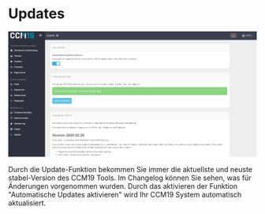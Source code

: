 # Updates

![Updates](../assets/10-Update.png)

Durch die Update-Funktion bekommen Sie immer die aktuellste und neuste stabel-Version des CCM19 Tools.
Im Changelog können Sie sehen, was für Änderungen vorgenommen wurden. Durch das aktivieren der Funktion "Automatische Updates aktivieren" wird Ihr CCM19 System automatisch aktualisiert.